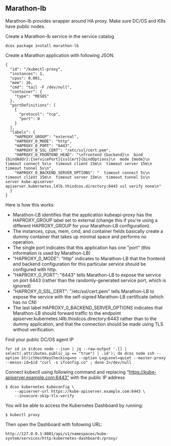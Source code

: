 ## Marathon-lb

Marathon-lb provides wrapper around HA proxy. Make sure DC/OS and K8s have public nodes. 

Create a Marathon-lb service in the service catalog

```
dcos package install marathon-lb
```

Create a Marathon application with following JSON. 
```
{
  "id": "/kubectl-proxy",
  "instances": 1,
  "cpus": 0.001,
  "mem": 16,
  "cmd": "tail -F /dev/null",
  "container": {
    "type": "MESOS"
  },
  "portDefinitions": [
    {
      "protocol": "tcp",
      "port": 0
    }
  ],
  "labels": {
    "HAPROXY_GROUP": "external",
    "HAPROXY_0_MODE": "http",
    "HAPROXY_0_PORT": "6443",
    "HAPROXY_0_SSL_CERT": "/etc/ssl/cert.pem",
    "HAPROXY_0_FRONTEND_HEAD": "\nfrontend {backend}\n  bind {bindAddr}:{servicePort}{sslCert}{bindOptions}\n  mode {mode}\n  timeout connect 5s\n  timeout client 15m\n  timeout server 15m\n  timeout tunnel 5s\n",
    "HAPROXY_0_BACKEND_SERVER_OPTIONS": "  timeout connect 5s\n  timeout client 15m\n  timeout server 15m\n  timeout tunnel 5s\n  server kube-apiserver apiserver.kubernetes.l4lb.thisdcos.directory:6443 ssl verify none\n"   
  }
}
```

Here is how this works:
* Marathon-LB identifies that the application kubeapi-proxy has the HAPROXY_GROUP label set to external (change this if you're using a different HAPROXY_GROUP for your Marathon-LB configuration).
* The instances, cpus, mem, cmd, and container fields basically create a dummy container that takes up minimal space and performs no operation.
* The single port indicates that this application has one "port" (this information is used by Marathon-LB)
* "HAPROXY_0_MODE": "http" indicates to Marathon-LB that the frontend and backend configuration for this particular service should be configured with http.
* "HAPROXY_0_PORT": "6443" tells Marathon-LB to expose the service on port 6443 (rather than the randomly-generated service port, which is ignored)
* "HAPROXY_0_SSL_CERT": "/etc/ssl/cert.pem" tells Marathon-LB to expose the service with the self-signed Marathon-LB certificate (which has no CN)
* The last label HAPROXY_0_BACKEND_SERVER_OPTIONS indicates that Marathon-LB should forward traffic to the endpoint apiserver.kubernetes.l4lb.thisdcos.directory:6443 rather than to the dummy application, and that the connection should be made using TLS without verification.

Find your public DC/OS agent IP

```
for id in $(dcos node --json | jq --raw-output '.[] | select(.attributes.public_ip == "true") | .id'); do dcos node ssh --option StrictHostKeyChecking=no --option LogLevel=quiet --master-proxy --mesos-id=$id "curl -s ifconfig.co" ; done 2>/dev/null
```

Connect kubectl using following command and replacing “https://kube-apiserver.example.com:6443” with the public IP address 

```
$ dcos kubernetes kubeconfig \
    --apiserver-url https://kube-apiserver.example.com:6443 \
    --insecure-skip-tls-verify
```

You will be able to access the Kubernetes Dashboard by running:

```
$ kubectl proxy
```

Then open the Dashboard with following URL:

```
http://127.0.0.1:8001/api/v1/namespaces/kube-system/services/http:kubernetes-dashboard:/proxy/
```

